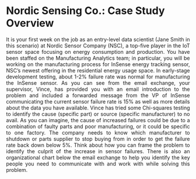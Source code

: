 <h1>Nordic Sensing Co.: Case Study Overview</h1>

<p align="justify">
It is your first week on the job as an entry-level data scientist (Jane Smith in this
scenario) at Nordic Sensor Company (NSC), a top-five player in the IoT sensor space
focusing on energy consumption and production. You have been staffed on the
Manufacturing Analytics team; in particular, you will be working on the manufacturing
process for InSense energy tracking sensor, NSC’s newest offering in the residential
energy usage space.
In early-stage development testing, about 1-2% failure rate was normal for
manufacturing the InSense sensor. As you can see from the email exchange, your
supervisor, Vince, has provided you with an email introduction to the problem and
included a forwarded message from the VP of InSense communicating the current
sensor failure rate is 15% as well as more details about the data you have available.
Vince has tried some Chi-squares testing to identify the cause (specific part) or source
(specific manufacturer) to no avail. As you can imagine, the cause of increased failures
could be due to a combination of faulty parts and poor manufacturing, or it could be
specific to one factory.
The company needs to know which manufacturer to shutdown or parts supplier to stop
buying from in order to get the failure rate back down below 5%. Think about how you
can frame the problem to identify the culprit of the increase in sensor failures. There is also an organizational chart below the email exchange to help you identify the key
people you need to communicate with and work with while solving this problem.
</p>
